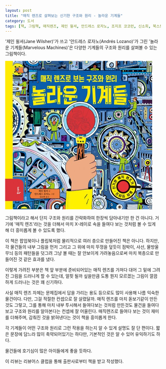 ```yaml
---
layout: post
title: "매직 렌즈로 살펴보는 신기한 구조와 원리 - 놀라운 기계들"
category: 도서
tags: [책, 그림책, 매직렌즈, 제인 윌셔, 안드레스 로자노, 조지프 코코런, 신소희, 북스토리, 리뷰어스 클럽, 서평]
---
```


'제인 윌셔(Jane Wilsher)'가 쓰고
'안드레스 로자노(Andrés Lozano)'가 그린
'놀라운 기계들(Marvelous Machines)'은
다양한 기계들의 구조와 원리를 살펴볼 수 있는 그림책이다.

![표지](/images/book/marvelous-machines-magic-lens-picture-book-h480.jpg)

그림책이라고 해서 단지 구조와 원리를 간략화하여 한장씩 담아내기만 한 건 아니다.
거기에 '매직 렌즈'라는 것을 더해서 마치 X-레이로 속을 들여다 보는 것처럼 볼 수 있게 해 더 흥미롭게 볼 수 있도록 했다.

이 책은 팝업북이나 플립북처럼 물리적으로 여러 층으로 만들어진 책은 아니다.
하지만, 각 물건들의 내부 그림을 먼저 그리고
그 위에 마치 뚜껑을 덮듯이 점박이, 사선, 물방울 무늬 등의 패턴들을 덧그려
그냥 볼 때는 잘 안보이게 가려놓음으로써 마치 복층으로 만들어진 것 같은 효과를 냈다.

이렇게 가려진 부분은 책 앞 부분에 준비되어있는 매직 렌즈를 가져다 대어
그 밑에 그려진 그림을 드러나게 할 수 있는데,
얼핏 될까 싶을만큼 도통 뭔지 모르겠는 그림이 깔끔하게 드러나는 것은 꽤 신기하다.

사실 매직 렌즈 자체는 문제집에서 답을 가리는 용도 등으로도 많이 사용해 나름 익숙한 물건이다.
다만, 그걸 적절한 컨셉으로 잘 살렸달까.
매직 렌즈를 마치 돋보기같이 만든 것도 그렇고,
그를 통해 마치 내부 투시해서 들여다보는 것처럼 만든것도
물건을 들여다보고 구조와 원리를 알아본다는 컨셉에 잘 어울린다.
매직렌즈로 들여다 보는 것이 재미를 더해주며,
감춰진 것을 밝혀낸다는 것이 책을 흥미롭게 한다.

각 기계들이 어떤 구조와 원리로 그런 작용을 하는지 알 수 있게 설명도 잘 단 편이다.
짧은 문장에 담느라 많이 축약되어있기는 하다만,
기본적인 것은 알 수 있어 유익하기도 하다.

물건들에 호기심이 많은 아이들에게 좋을 듯하다.



<div class="im im-info">
이 리뷰는 리뷰어스 클럽을 통해 출판사로부터 책을 받고 작성했다.
</div>
